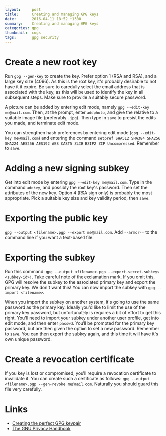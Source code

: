 ```yaml
---
layout:     post
title:      Creating and managing GPG keys
date:       2016-04-11 18:52 +1300
summary:    Creating and managing GPG keys
categories: gpg
thumbnail:  cogs
tags:       gpg security
---
```


# Create a new root key

Run ```gpg --gen-key``` to create the key. Prefer option 1 (RSA and RSA), and a large key size (4096).
As this is the root key, it's probably desirable to not have it it expire. Be sure to caredully select
the email address that is associated with the key, as this will be used to identify the key in all 
subsequent steps. Make sure to provide a suitably secure password.

A picture can be added by entering edit mode, namely ```gpg --edit-key me@mail.com```. Then, at the prompt,
enter ```addphoto```, and give the relative to a suitable image file (preferably ```.jpg```). Then type in
```save``` to presist the edits you made, and terminate edit mode.

You can strengthen hash preferences by entering edit mode (```gpg --edit-key me@mail.com```) and entering the
command ```setpref SHA512 SHA384 SHA256 SHA224 AES256 AES192 AES CAST5 ZLIB BZIP2 ZIP Uncompressed```. Remember
to ```save```.

# Adding a new signing subkey

Get into edit mode by entering ```gpg --edit-key me@mail.com```. Type in the command ```addkey```, and possibly 
the root key's password. Then set the attributes of the new key. Option 4 (RSA sign only) is probably the
most appropriate. Pick a suitable key size and key validity period, then ```save```.

# Exporting the public key

```gpg --output <filename>.pgp --export me@mail.com```. Add ```--armor--``` to the command line if you want a 
text-based file.

# Exporting the subkey

Run this command: ```gpg --output <filename>.pgp --export-secret-subkeys <subkey-id>!```. Take careful note of the exclamation
mark. If you omit this, GPG will resolve the subkey to the associated primary key and export the primary key. We 
don't want this! You can now import the subkey with ```gpg --import <filename>```.

When you import the subkey on another system, it's going to use the same password as the primary key. Ideally you'd like 
to limit the use of the primary key password, but unfortunately is requires a bit of effort to get this right. You'll need
to import your subkey under another user profile, get into edit mode, and then enter ```passwd```. You'll be prompted for 
the primary key password, but are then given the option to set a new password. Remember to ```save```. You can then export
the subkey again, and this time it will have it's own unique password.

# Create a revocation certificate

If you key is lost or compromised, you'll require a revocation certificate to invalidate it. You can create
such a certificate as follows: ```gpg --output <filename>.pgp --gen-revoke me@mail.com```. Naturally you should
guard this file very carefully. 

# Links

* [Creating the perfect GPG keypair](https://alexcabal.com/creating-the-perfect-gpg-keypair/)
* [The GNU Privacy Handbook](https://www.gnupg.org/gph/en/manual.html)